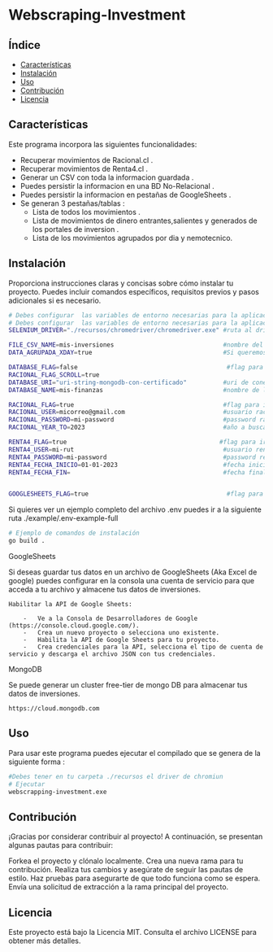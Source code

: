 #  Webscraping-Investment


## Índice
- [Características](#características)
- [Instalación](#instalación)
- [Uso](#uso)
- [Contribución](#contribución)
- [Licencia](#licencia)

## Características
Este programa incorpora las siguientes funcionalidades:
-   Recuperar movimientos de Racional.cl .
-   Recuperar movimientos de Renta4.cl .
-   Generar un CSV con toda la informacion guardada .
-   Puedes persistir la informacion en una BD No-Relacional .
-   Puedes persistir la informacion en pestañas de GoogleSheets .
-   Se generan 3 pestañas/tablas :
     - Lista de todos los movimientos .
     - Lista de movimientos de dinero entrantes,salientes y generados de los portales de inversion . 
     - Lista de los movimientos agrupados por dia y nemotecnico.

## Instalación
Proporciona instrucciones claras y concisas sobre cómo instalar tu proyecto. Puedes incluir comandos específicos, requisitos previos y pasos adicionales si es necesario.
```sh
# Debes configurar  las variables de entorno necesarias para la aplicacion en un archivo .env
# Debes configurar  las variables de entorno necesarias para la aplicacion en un archivo .env
SELENIUM_DRIVER="./recursos/chromedriver/chromedriver.exe" #ruta al driver de chrome bajo la carpeta /recursos

FILE_CSV_NAME=mis-inversiones                              #nombre del archivo csv que se generara
DATA_AGRUPADA_XDAY=true                                    #Si queremos generar un archivo agrupado por dia

DATABASE_FLAG=false                                         #flag para grabar en BD. Si no necesitas grabar los movimientos en una BD colocar "false"
RACIONAL_FLAG_SCROLL=true
DATABASE_URI="uri-string-mongodb-con-certificado"          #uri de conexion a mongo atlas con url de certificado bajo carpeta ./recursos
DATABASE_NAME=mis-finanzas                                 #nombre de la base de datos

RACIONAL_FLAG=true                                         #flag para ir a racional a buscar movimientos. Si no tienes cuenta en racional colocar "false"
RACIONAL_USER=micorreo@gmail.com                           #usuario racional
RACIONAL_PASSWORD=mi-password                              #password racional
RACIONAL_YEAR_TO=2023                                      #año a buscar movimientos en racional

RENTA4_FLAG=true                                          #flag para ir a renta4 a buscar movimientos. Si no tienes cuenta en renta4 colocar "false"
RENTA4_USER=mi-rut                                         #usuario renta4
RENTA4_PASSWORD=mi-password                                #password renta4 
RENTA4_FECHA_INICIO=01-01-2023                             #fecha inicial para buscar movimientos
RENTA4_FECHA_FIN=                                          #fecha final para buscar movimientos. Si la fecha fin no se setea se busca hata el dia de hoy.


GOOGLESHEETS_FLAG=true                                      #flag para grabar en googlesheets

```
Si quieres ver un ejemplo completo del archivo .env puedes ir a la siguiente ruta ./example/.env-example-full

```bash
# Ejemplo de comandos de instalación
go build .


```


GoogleSheets   
 
Si deseas guardar tus datos en un archivo de GoogleSheets (Aka Excel de google) puedes configurar en la consola una cuenta de servicio para que acceda a tu archivo y almacene tus datos de inversiones.
```
Habilitar la API de Google Sheets:  

    -   Ve a la Consola de Desarrolladores de Google (https://console.cloud.google.com/).
    -   Crea un nuevo proyecto o selecciona uno existente.
    -   Habilita la API de Google Sheets para tu proyecto.
    -   Crea credenciales para la API, selecciona el tipo de cuenta de servicio y descarga el archivo JSON con tus credenciales.
```
MongoDB   

Se puede generar un cluster free-tier de mongo DB para almacenar tus datos de inversiones.
```  
https://cloud.mongodb.com
```
## Uso
Para usar este programa puedes ejecutar el compilado  que se genera  de la siguiente forma :

```bash
#Debes tener en tu carpeta ./recursos el driver de chromiun 
# Ejecutar
webscrapping-investment.exe
```
## Contribución
¡Gracias por considerar contribuir al proyecto! A continuación, se presentan algunas pautas para contribuir:

Forkea el proyecto y clónalo localmente.
Crea una nueva rama para tu contribución.
Realiza tus cambios y asegúrate de seguir las pautas de estilo.
Haz pruebas para asegurarte de que todo funciona como se espera.
Envía una solicitud de extracción a la rama principal del proyecto.
## Licencia
Este proyecto está bajo la Licencia MIT. Consulta el archivo LICENSE para obtener más detalles.